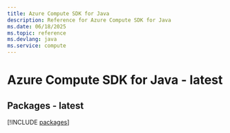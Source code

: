 ```yaml
---
title: Azure Compute SDK for Java
description: Reference for Azure Compute SDK for Java
ms.date: 06/18/2025
ms.topic: reference
ms.devlang: java
ms.service: compute
---
```

# Azure Compute SDK for Java - latest
## Packages - latest
[!INCLUDE [packages](compute-index.md)]